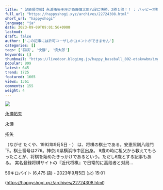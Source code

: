 ```yaml
---
title: "【A級順位戦】永瀬拓矢王座が斎藤慎太郎八段に快勝、2勝１敗！！ : ハッピー将棋タイムズ"
full_url: "https://happyshogi.xyz/archives/22724308.html"
short_url: "happyshogi"
language: "ja"
date: 2023-09-09T09:01:56+0900
lastmod: 
draft: false
author: ['この記事には許可ユーザしかコメントができません']
categories: []
tags: ['将棋', '快勝', '慎太郎']
keywords: []
thumbnail: "https://livedoor.blogimg.jp/happy_baseball_892-otakvwbm/imgs/1/7/17ce1bf8-s.png"
popular: 899
latest: 645
trend: 1725
featured: 1665
views: 1361
comments: 155
weight: 4
---
```


![](https://livedoor.blogimg.jp/happy_baseball_892-otakvwbm/imgs/1/7/17ce1bf8-s.png)

<div><a target='_blank' href='https://ja.wikipedia.org/wiki/%E6%B0%B8%E7%80%AC%E6%8B%93%E7%9F%A2' title='永瀬拓矢'><p>永瀬拓矢</p></a> <p class='searchresult'><p>永瀬</p> <p>拓矢</p>（ながせ たくや、1992年9月5日 - ） は、将棋の棋士である。安恵照剛八段門下。棋士番号は276。神奈川県横浜市中区出身。 9歳の時に祖父から教えてもらったことが、将棋を始めたきっかけであるという。ただし6歳とする記事もある。 実名登録将棋サイトの『近代将棋』で日常的に高段者と対局…</p> <p class='mw-search-result-data'>56キロバイト (6,475 語) - 2023年9月5日 (火) 15:01</p></div>

(https://happyshogi.xyz/archives/22724308.html)
